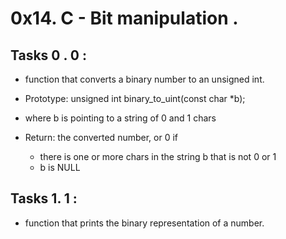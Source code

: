 # 0x14. C - Bit manipulation .



## Tasks 0 . 0 :

 - function that converts a binary number to an unsigned int.

 - Prototype: unsigned int binary_to_uint(const char *b);
 - where b is pointing to a string of 0 and 1 chars
 - Return: the converted number, or 0 if
   - there is one or more chars in the string b that is not 0 or 1
   - b is NULL


## Tasks  1. 1 :

 - function that prints the binary representation of a number.